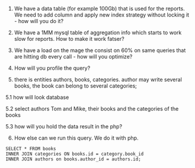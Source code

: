 1. We have a data table (for example 100Gb) that is used for the reports. 
   We need to add column and apply new index strategy without locking it - how will you do it?
2. We have a 1MM mysql table of aggregation info which starts to work slow for reports. How to make it work fatser?  

3. We have a load on the mage the consist on 60% on same queries that are hitting db every call - how will you optimize?

4. How will you profile the query?

5. there is entities authors, books, categories. author may write several books, the book can belong to several categories;

5.1 how will look database

5.2 select authors Tom and Mike, their books and the categories of the books

5.3 how will you hold the data result in the php?

6. How else can we run this query. We do it with php. 
```
SELECT * FROM books 
INNER JOIN categories ON books.id = category.book_id 
INNER JOIN authors on books.author_id = authors.id;  
```
   
